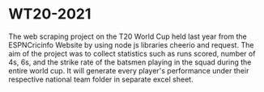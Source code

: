 # WT20-2021
The web scraping project on the T20 World Cup held last year from the ESPNCricinfo Website by using node js libraries cheerio and request.
The aim of the project was to collect statistics such as runs scored, number of 4s, 6s, and the strike rate of the batsmen playing
in the squad during the entire world cup. It will generate every player's performance under their respective national team folder
in separate excel sheet.
